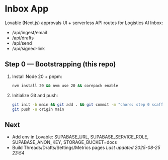 # Inbox App

Lovable (Next.js) approvals UI + serverless API routes for Logistics AI Inbox:
- /api/ingest/email
- /api/drafts
- /api/send
- /api/signed-link

## Step 0 — Bootstrapping (this repo)
1. Install Node 20 + pnpm:
   ```bash
   nvm install 20 && nvm use 20 && corepack enable
   ```
2. Initialize Git and push:
   ```bash
   git init -b main && git add . && git commit -m "chore: step 0 scaffolding"
   git push -u origin main
   ```

## Next
- Add env in Lovable: SUPABASE_URL, SUPABASE_SERVICE_ROLE, SUPABASE_ANON_KEY, STORAGE_BUCKET=docs
- Build Threads/Drafts/Settings/Metrics pages
_Last updated 2025-08-25 23:54_
